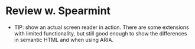 # Review w. Spearmint

- TIP: show an actual screen reader in action. There are some extensions with limited functionality, but still good enough to show the differences in semantic HTML and when using ARIA.
